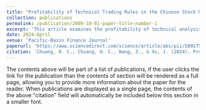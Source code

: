 ```yaml
---
title: "Profitability of Technical Trading Rules in the Chinese Stock Market"
collection: publications
permalink: /publication/2009-10-01-paper-title-number-1
excerpt: 'This article examines the profitability of technical analysis on the Shanghai Stock Exchange Composite Index (SSEC) and the Growth Enterprise Market (GEM) Index, employing stepwise generalized error rate control procedures to address the data-snooping bias.'
date: 2024-April
venue: 'Pacific-Basin Finance Journal'
paperurl: 'https://www.sciencedirect.com/science/article/abs/pii/S0927538X24000295'
citation: 'Chuang, O. C., Chuang, H. C., Wang, Z., & Xu, J. (2024). Profitability of technical trading rules in the Chinese stock market. Pacific-Basin Finance Journal, 84, 102278.'
---
```


The contents above will be part of a list of publications, if the user clicks the link for the publication than the contents of section will be rendered as a full page, allowing you to provide more information about the paper for the reader. When publications are displayed as a single page, the contents of the above "citation" field will automatically be included below this section in a smaller font.
